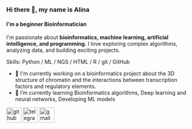 ### Hi there 👋, my name is Alina
#### I'm a beginner Bioinformatician 
I'm passionate about **bioinformatics, machine learning, artificial intelligence, and programming.** I love exploring complex algorithms, analyzing data, and building exciting projects.

Skills: Python / ML / NGS / HTML / R / git / GitHub

- 🔭 I'm currently working on a bioinformatics project about the 3D structure of chromatin and the interactions between transcription factors and regulatory elements.
- 🌱 I’m currently learning Bioinformatics algorithms, Deep learning and neural networks, Developing ML models  


[<img src='https://cdn.jsdelivr.net/npm/simple-icons@3.0.1/icons/github.svg' alt='github' height='40'>](https://github.com/https://github.com/privetttppoka)  [<img src='https://cdn.jsdelivr.net/npm/simple-icons@3.0.1/icons/telegram.svg' alt='telegram' height='40'>](@privetttppoka)  [<img src='https://cdn.jsdelivr.net/npm/simple-icons@3.0.1/icons/gmail.svg' alt='gmail' height='40'>](nazarova.al000@gmai.com)  

